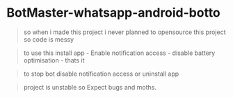 # BotMaster-whatsapp-android-botto

> so when i made this project i never planned to opensource this project so code is messy

> to use this install app - Enable notification access - disable battery optimisation - thats it

> to stop bot disable notification access or uninstall app

> project is unstable so Expect bugs and moths.
